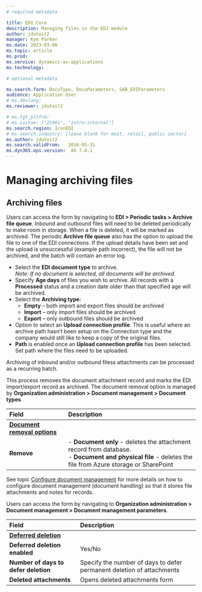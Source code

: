 ```yaml
---
# required metadata

title: EDI Core
description: Managing files in the EDI module
author: jdutoit2
manager: Kym Parker
ms.date: 2023-03-06
ms.topic: article
ms.prod: 
ms.service: dynamics-ax-applications
ms.technology: 

# optional metadata

ms.search.form: DocuType, DocuParameters, SAB_EDIParameters
audience: Application User
# ms.devlang: 
ms.reviewer: jdutoit2

# ms.tgt_pltfrm: 
# ms.custom: ["21901", "intro-internal"]
ms.search.region: IconEDI
# ms.search.industry: [leave blank for most, retail, public sector]
ms.author: jdutoit2
ms.search.validFrom:   2016-05-31
ms.dyn365.ops.version:  AX 7.0.1
---
```


# Managing archiving files

## Archiving files
Users can access the form by navigating to **EDI > Periodic tasks > Archive file queue**.
Inbound and outbound files will need to be deleted periodically to make room in storage.  When a file is deleted, it will be marked as archived. The periodic **Archive file queue** also has the option to upload the file to one of the EDI connections. If the upload details have been set and the upload is unsuccessful (example path incorrect), the file will not be archived, and the batch will contain an error log.

-	Select the **EDI document type** to archive. <br> *Note: If no document is selected, all documents will be archived.*
- Specify **Age days** of files you wish to archive.  All records with a **Processed** status and a creation date older than that specified age will be archived. 
- Select the **Archiving type**:
  - **Empty** – both import and export files should be archived
  - **Import** – only import files should be archived
  - **Export** – only outbound files should be archived
- Option to select an **Upload connection profile**. This is useful where an archive path hasn’t been setup on the Connection type and the company would still like to keep a copy of the original files.
- **Path** is enabled once an **Upload connection profile** has been selected. Set path where the files need to be uploaded.

Archiving of inbound and/or outbound filess attachments can be processed as a recurring batch.

This process removes the document attachment record and marks the EDI import/export record as archived.
The document removal option is managed by **Organization administration > Document management > Document types**

**Field** 	                                | **Description**
:--------------------------------           |:------------------------------------- 
<ins>**Document removal options**</ins>     |
**Remove**	                                | - **Document only** - deletes the attachment record from database. <br> - **Document and physical file** - deletes the file from Azure storage or SharePoint

See topic [Configure document management](https://docs.microsoft.com/en-us/dynamics365/fin-ops-core/fin-ops/organization-administration/configure-document-management)
for more details on how to configure document management (document handling) so that it stores file attachments and notes for records.

Users can access the form by navigating to **Organization administration > Document management > Document management parameters**.

**Field** 	                                | **Description**
:--------------------------------           |:------------------------------------- 
<ins>**Deferred deletion**</ins>            |
**Deferred deletion enabled**               |	Yes/No
**Number of days to defer deletion**	      | Specify the number of days to defer permanent deletion of attachments
**Deleted attachments**                     |	Opens deleted attachments form
